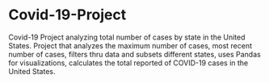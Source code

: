 # Covid-19-Project
Covid-19 Project analyzing total number of cases by state in the United States.
Project that analyzes the maximum number of cases, most recent number of cases, filters thru data and subsets different states, uses Pandas for visualizations, calculates the total reported of COVID-19 cases in the United States.
